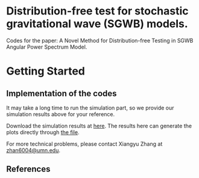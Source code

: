 # Distribution-free test for stochastic gravitational wave (SGWB) models. 

Codes for the paper: A Novel Method for Distribution-free Testing in SGWB Angular Power Spectrum Model.

# Getting Started


## Implementation of the codes 

It may take a long time to run the simulation part, so we provide our simulation results above for your reference. 


Download the simulation results at [here](https://github.com/xiangyu2022/Distfree_Test_SGWB_Models/tree/main/Simulation). The results here can generate the plots directly through [the file](https://github.com/xiangyu2022/Distfree_Test_SGWB_Models/blob/main/Codes_PRL/PRL_plots.R).

For more technical problems, please contact Xiangyu Zhang at zhan6004@umn.edu.


## References
